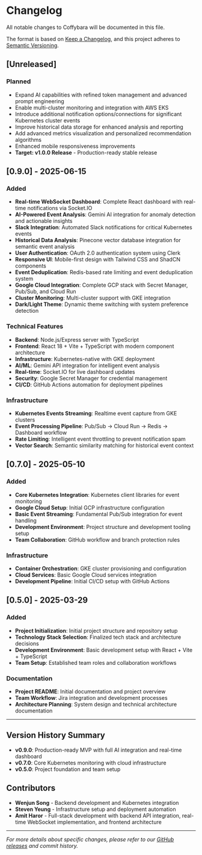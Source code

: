 # Changelog

All notable changes to Coffybara will be documented in this file.

The format is based on [Keep a Changelog](https://keepachangelog.com/en/1.0.0/),
and this project adheres to [Semantic Versioning](https://semver.org/spec/v2.0.0.html).

## [Unreleased]

### Planned

- Expand AI capabilities with refined token management and advanced prompt engineering
- Enable multi-cluster monitoring and integration with AWS EKS
- Introduce additional notification options/connections for significant Kubernetes cluster events
- Improve historical data storage for enhanced analysis and reporting
- Add advanced metrics visualization and personalized recommendation algorithms
- Enhanced mobile responsiveness improvements
- **Target: v1.0.0 Release** - Production-ready stable release

## [0.9.0] - 2025-06-15

### Added

- **Real-time WebSocket Dashboard**: Complete React dashboard with real-time notifications via Socket.IO
- **AI-Powered Event Analysis**: Gemini AI integration for anomaly detection and actionable insights
- **Slack Integration**: Automated Slack notifications for critical Kubernetes events
- **Historical Data Analysis**: Pinecone vector database integration for semantic event analysis
- **User Authentication**: OAuth 2.0 authentication system using Clerk
- **Responsive UI**: Mobile-first design with Tailwind CSS and ShadCN components
- **Event Deduplication**: Redis-based rate limiting and event deduplication system
- **Google Cloud Integration**: Complete GCP stack with Secret Manager, Pub/Sub, and Cloud Run
- **Cluster Monitoring**: Multi-cluster support with GKE integration
- **Dark/Light Theme**: Dynamic theme switching with system preference detection

### Technical Features

- **Backend**: Node.js/Express server with TypeScript
- **Frontend**: React 18 + Vite + TypeScript with modern component architecture
- **Infrastructure**: Kubernetes-native with GKE deployment
- **AI/ML**: Gemini API integration for intelligent event analysis
- **Real-time**: Socket.IO for live dashboard updates
- **Security**: Google Secret Manager for credential management
- **CI/CD**: GitHub Actions automation for deployment pipelines

### Infrastructure

- **Kubernetes Events Streaming**: Realtime event capture from GKE clusters
- **Event Processing Pipeline**: Pub/Sub → Cloud Run → Redis → Dashboard workflow
- **Rate Limiting**: Intelligent event throttling to prevent notification spam
- **Vector Search**: Semantic similarity matching for historical event context

## [0.7.0] - 2025-05-10

### Added

- **Core Kubernetes Integration**: Kubernetes client libraries for event monitoring
- **Google Cloud Setup**: Initial GCP infrastructure configuration
- **Basic Event Streaming**: Fundamental Pub/Sub integration for event handling
- **Development Environment**: Project structure and development tooling setup
- **Team Collaboration**: GitHub workflow and branch protection rules

### Infrastructure

- **Container Orchestration**: GKE cluster provisioning and configuration
- **Cloud Services**: Basic Google Cloud services integration
- **Development Pipeline**: Initial CI/CD setup with GitHub Actions

## [0.5.0] - 2025-03-29

### Added

- **Project Initialization**: Initial project structure and repository setup
- **Technology Stack Selection**: Finalized tech stack and architecture decisions
- **Development Environment**: Basic development setup with React + Vite + TypeScript
- **Team Setup**: Established team roles and collaboration workflows

### Documentation

- **Project README**: Initial documentation and project overview
- **Team Workflow**: Jira integration and development processes
- **Architecture Planning**: System design and technical architecture documentation

---

## Version History Summary

- **v0.9.0**: Production-ready MVP with full AI integration and real-time dashboard
- **v0.7.0**: Core Kubernetes monitoring with cloud infrastructure
- **v0.5.0**: Project foundation and team setup

## Contributors

- **Wenjun Song** - Backend development and Kubernetes integration
- **Steven Yeung** - Infrastructure setup and deployment automation
- **Amit Haror** - Full-stack development with backend API integration, real-time WebSocket implementation, and frontend architecture

---

_For more details about specific changes, please refer to our [GitHub releases](https://github.com/oslabs-beta/coffybara/releases) and commit history._
